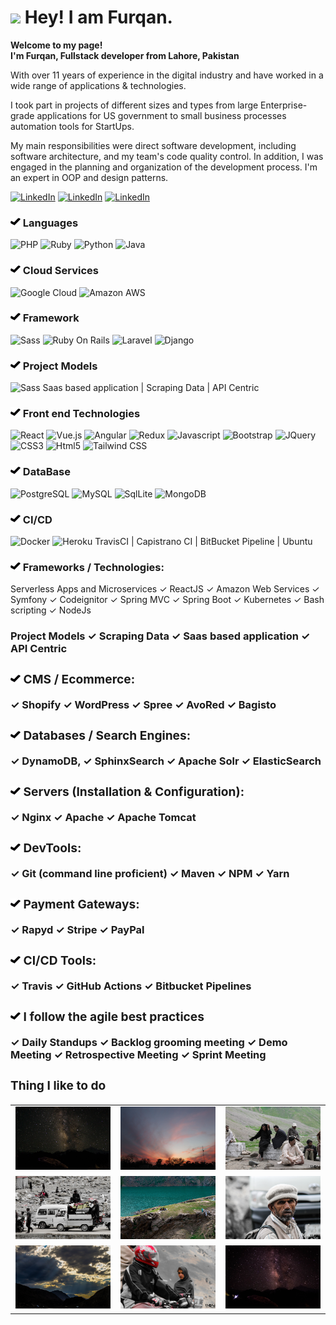 
<h1><img src="https://emojis.slackmojis.com/emojis/images/1608026376/11743/kermit_typing.gif?1608026376" width="30"/> Hey! I am Furqan.</h1>

<p><b>Welcome to my page! </br> I'm Furqan, Fullstack developer from  Lahore, Pakistan</b> </b></p>

<p>
 With over 11 years of experience in the digital industry and have worked in a wide range of applications & technologies.

 I took part in projects of different sizes and types from large Enterprise-grade applications for US government to small business processes automation tools for StartUps.

 My main responsibilities were direct software development, including software architecture, and my team's code quality control. In addition, I was engaged in the planning and organization of the development process. I'm an expert in OOP and design patterns.
</p>
<a href='https://www.linkedin.com/in/furqan-wasi-72324940/' ><img alt="LinkedIn" src="https://img.shields.io/badge/LinkedIn-0077B5?style=for-the-badge&logo=linkedin&logoColor=white" /></a>
<a href='https://www.facebook.com/furqan.wasi1/' ><img alt="LinkedIn" src="https://img.shields.io/badge/Facebook-1877F2?style=for-the-badge&logo=facebook&logoColor=white" /></a>
<a href='https://www.instagram.com/furqan.wasi/' ><img alt="LinkedIn" src="https://img.shields.io/badge/Instagram-E4405F?style=for-the-badge&logo=instagram&logoColor=white" /></a>

<h3><img src='https://github.com/furqanwasi/furqanwasi/raw/main/checked-mark.png'/> Languages </h3>
<p>

  <img alt="PHP" src="https://img.shields.io/badge/PHP-777BB4?style=for-the-badge&logo=php&logoColor=white" /> 
  <img alt="Ruby" src="https://img.shields.io/badge/Ruby-CC342D?style=for-the-badge&logo=ruby&logoColor=white" /> 
  <img alt="Python" src="https://img.shields.io/badge/Python-3776AB?style=for-the-badge&logo=python&logoColor=white" />
  <img alt="Java" src="https://img.shields.io/badge/Java-ED8B00?style=for-the-badge&logo=java&logoColor=white" />
</p>
<h3> <img src='https://github.com/furqanwasi/furqanwasi/raw/main/checked-mark.png'/> Cloud Services</h3>
<p>
  <img alt="Google Cloud" src="https://img.shields.io/badge/Google_Cloud-4285F4?style=for-the-badge&logo=google-cloud&logoColor=white" />
  <img alt="Amazon AWS" src="https://img.shields.io/badge/Amazon_AWS-232F3E?style=for-the-badge&logo=amazon-aws&logoColor=white" />
</p>
<h3><img src='https://github.com/furqanwasi/furqanwasi/raw/main/checked-mark.png'/> Framework </h3>
<p>
  <img alt="Sass" src="https://img.shields.io/badge/Sass-CC6699?style=for-the-badge&logo=sass&logoColor=white" />
  <img alt="Ruby On Rails" src="https://img.shields.io/badge/Ruby_on_Rails-CC0000?style=for-the-badge&logo=ruby-on-rails&logoColor=white" />
  <img alt="Laravel" src="https://img.shields.io/badge/Laravel-FF2D20?style=for-the-badge&logo=laravel&logoColor=white" />
  <img alt="Django" src="https://img.shields.io/badge/Django-092E20?style=for-the-badge&logo=django&logoColor=white" />
</p>

<h3><img src='https://github.com/furqanwasi/furqanwasi/raw/main/checked-mark.png'/> Project Models</h3>
 <img alt="Sass" src="https://img.shields.io/badge/Sass-CC6699?style=for-the-badge&logo=sass&logoColor=white" /> Saas based application | Scraping Data | API Centric

<h3> <img src='https://github.com/furqanwasi/furqanwasi/raw/main/checked-mark.png'/> Front end Technologies </h3>
<p>
  <img alt="React" src="https://img.shields.io/badge/React-20232A?style=for-the-badge&logo=react&logoColor=61DAFB" />
  <img alt="Vue.js" src="https://img.shields.io/badge/Vue.js-35495E?style=for-the-badge&logo=vue.js&logoColor=4FC08D" />
  <img alt="Angular" src="https://img.shields.io/badge/AngularJS-E23237?style=for-the-badge&logo=angularjs&logoColor=white" />
  <img alt="Redux" src="https://img.shields.io/badge/-Redux-764ABC?style=flat-square&logo=redux&logoColor=white" />
  <img alt="Javascript" src="https://img.shields.io/badge/JavaScript-F7DF1E?style=for-the-badge&logo=javascript&logoColor=black" />
  <img alt="Bootstrap" src="https://img.shields.io/badge/Bootstrap-563D7C?style=for-the-badge&logo=bootstrap&logoColor=white" />
  <img alt="JQuery" src="https://img.shields.io/badge/jQuery-0769AD?style=for-the-badge&logo=jquery&logoColor=white" />
  <img alt="CSS3" src="https://img.shields.io/badge/CSS3-1572B6?style=for-the-badge&logo=css3&logoColor=white" />
  <img alt="Html5" src="https://img.shields.io/badge/-HTML5-E34F26?style=flat-square&logo=html5&logoColor=white" />
  <img alt="Tailwind CSS" src="https://img.shields.io/badge/Tailwind_CSS-38B2AC?style=for-the-badge&logo=tailwind-css&logoColor=white" />
</p>

<h3><img src='https://github.com/furqanwasi/furqanwasi/raw/main/checked-mark.png'/> DataBase</h3>
<p>
  <img alt="PostgreSQL" src="https://img.shields.io/badge/PostgreSQL-316192?style=for-the-badge&logo=postgresql&logoColor=white" />
  <img alt="MySQL" src="https://img.shields.io/badge/MySQL-00000F?style=for-the-badge&logo=mysql&logoColor=white" />
  <img alt="SqlLite" src="https://img.shields.io/badge/SQLite-07405E?style=for-the-badge&logo=sqlite&logoColor=white" />
  <img alt="MongoDB" src="https://img.shields.io/badge/-MongoDB-13aa52?style=flat-square&logo=mongodb&logoColor=white" />

</p>

<h3> <img src='https://github.com/furqanwasi/furqanwasi/raw/main/checked-mark.png'/> CI/CD </h3>
<p>
  <img alt="Docker" src="https://img.shields.io/badge/-Docker-46a2f1?style=flat-square&logo=docker&logoColor=white" />
  <img alt="Heroku" src="https://img.shields.io/badge/Heroku-430098?style=for-the-badge&logo=heroku&logoColor=white" />
   TravisCI | Capistrano CI | BitBucket Pipeline | Ubuntu
</p>


<h3><img src='https://github.com/furqanwasi/furqanwasi/raw/main/checked-mark.png'/> Frameworks / Technologies:</h3>
 Serverless Apps and Microservices
✓ ReactJS
✓ Amazon Web Services
✓ Symfony
✓ Codeignitor
✓ Spring MVC
✓ Spring Boot
✓ Kubernetes
✓ Bash scripting
✓ NodeJs

<h3>Project Models<h/3>
✓ Scraping Data
✓ Saas based application
✓ API Centric

<h3><img src='https://github.com/furqanwasi/furqanwasi/raw/main/checked-mark.png'/> CMS / Ecommerce:</h3>
✓ Shopify
✓ WordPress
✓ Spree
✓ AvoRed
✓ Bagisto

<h3><img src='https://github.com/furqanwasi/furqanwasi/raw/main/checked-mark.png'/> Databases / Search Engines:</h3>
✓ DynamoDB,
✓ SphinxSearch
✓ Apache Solr
✓ ElasticSearch

<h3><img src='https://github.com/furqanwasi/furqanwasi/raw/main/checked-mark.png'/> Servers (Installation & Configuration):</h3>
✓ Nginx
✓ Apache
✓ Apache Tomcat

<h3><img src='https://github.com/furqanwasi/furqanwasi/raw/main/checked-mark.png'/> DevTools:</h3>
✓ Git (command line proficient)
✓ Maven
✓ NPM
✓ Yarn

<h3><img src='https://github.com/furqanwasi/furqanwasi/raw/main/checked-mark.png'/> Payment Gateways:</h3>
✓ Rapyd
✓ Stripe
✓ PayPal

<h3><img src='https://github.com/furqanwasi/furqanwasi/raw/main/checked-mark.png'/> CI/CD Tools:</h3>
✓ Travis
✓ GitHub Actions
✓ Bitbucket Pipelines

<h3><img src='https://github.com/furqanwasi/furqanwasi/raw/main/checked-mark.png'/>  I follow the agile best practices</h3>
✓ Daily Standups
✓ Backlog grooming meeting
✓ Demo Meeting
✓ Retrospective Meeting
✓ Sprint Meeting

<h3> Thing I like to do </h3>
<table style='border: none !important'>

<tr style='border: none;'>
   <td style='border: none;'> <img src='https://github.com/furqanwasi/furqanwasi/raw/main/9.jpeg'/></td>
    <td style='border: none;'><img src='https://github.com/furqanwasi/furqanwasi/raw/main/7.jpeg'/></td>
  <td style='border: none;'><img src='https://github.com/furqanwasi/furqanwasi/raw/main/2.jpeg'/></td>
<tr/>

<tr style='border: none;'>
 <td style='border: none !important'><img src='https://github.com/furqanwasi/furqanwasi/raw/main/1.jpeg'/></td>
  <td style='border: none  !important;'><img src='https://github.com/furqanwasi/furqanwasi/raw/main/4.jpeg'/></td>
  <td style='border: none !important;'><img src='https://github.com/furqanwasi/furqanwasi/raw/main/5.jpeg'/></td>
<tr/>

<tr style='border: none;'>

 <td style='border: none !important;'> <img src='https://github.com/furqanwasi/furqanwasi/raw/main/10.jpeg'/></td>
 <td style='border: none !important;'><img src='https://github.com/furqanwasi/furqanwasi/raw/main/3.jpeg'/></td>
<td style='border: none !important;'><img src='https://github.com/furqanwasi/furqanwasi/raw/main/8.jpeg'/></td>

<tr/>

</table>
